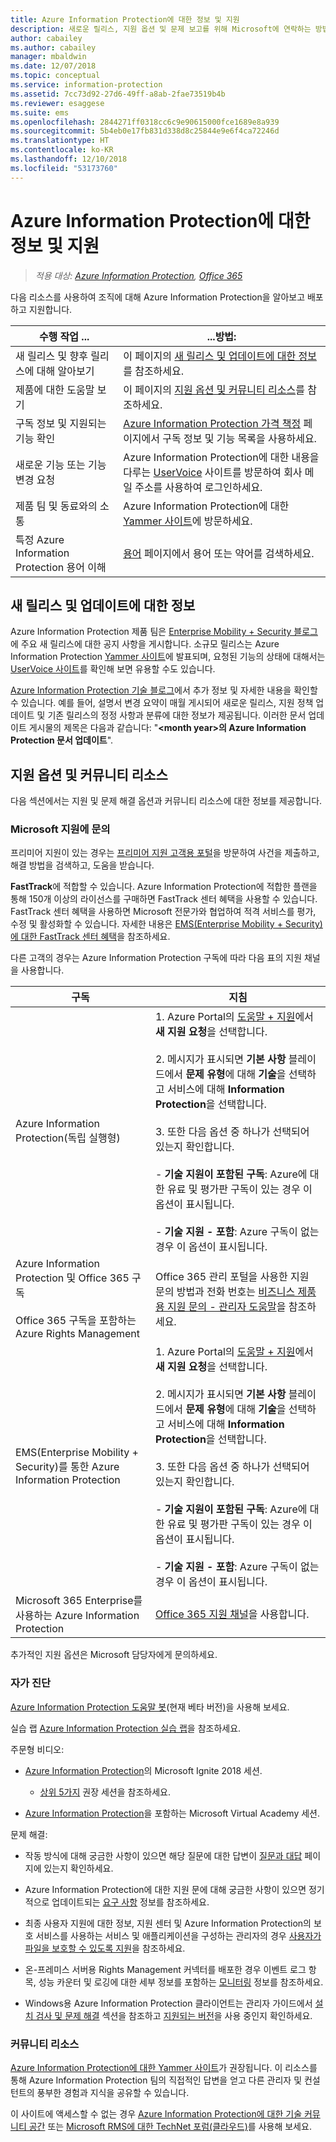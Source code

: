 ```yaml
---
title: Azure Information Protection에 대한 정보 및 지원
description: 새로운 릴리스, 지원 옵션 및 문제 보고를 위해 Microsoft에 연락하는 방법에 대한 정보가 포함된 관리자용 리소스입니다.
author: cabailey
ms.author: cabailey
manager: mbaldwin
ms.date: 12/07/2018
ms.topic: conceptual
ms.service: information-protection
ms.assetid: 7cc73d92-27d6-49ff-a8ab-2fae73519b4b
ms.reviewer: esaggese
ms.suite: ems
ms.openlocfilehash: 2844271ff0318cc6c9e90615000fce1689e8a939
ms.sourcegitcommit: 5b4eb0e17fb831d338d8c25844e9e6f4ca72246d
ms.translationtype: HT
ms.contentlocale: ko-KR
ms.lasthandoff: 12/10/2018
ms.locfileid: "53173760"
---
```

# <a name="information-and-support-for-azure-information-protection"></a>Azure Information Protection에 대한 정보 및 지원

>*적용 대상: [Azure Information Protection](https://azure.microsoft.com/pricing/details/information-protection), [Office 365](https://download.microsoft.com/download/E/C/F/ECF42E71-4EC0-48FF-AA00-577AC14D5B5C/Azure_Information_Protection_licensing_datasheet_EN-US.pdf)*

다음 리소스를 사용하여 조직에 대해 Azure Information Protection을 알아보고 배포하고 지원합니다.

|수행 작업 ...|...방법:|
|----------------|---------------|
|새 릴리스 및 향후 릴리스에 대해 알아보기|이 페이지의 [새 릴리스 및 업데이트에 대한 정보](#information-about-new-releases-and-updates)를 참조하세요.|
|제품에 대한 도움말 보기|이 페이지의 [지원 옵션 및 커뮤니티 리소스](#support-options-and-community-resources)를 참조하세요.|
|구독 정보 및 지원되는 기능 확인|[Azure Information Protection 가격 책정](https://azure.microsoft.com/pricing/details/information-protection) 페이지에서 구독 정보 및 기능 목록을 사용하세요.|
|새로운 기능 또는 기능 변경 요청|Azure Information Protection에 대한 내용을 다루는 [UserVoice](https://msip.uservoice.com) 사이트를 방문하여 회사 메일 주소를 사용하여 로그인하세요.|
|제품 팀 및 동료와의 소통|Azure Information Protection에 대한 [Yammer 사이트](https://www.yammer.com/AskIPTeam)에 방문하세요.|
|특정 Azure Information Protection 용어 이해|[용어](terminology.md) 페이지에서 용어 또는 약어를 검색하세요.|

## <a name="information-about-new-releases-and-updates"></a>새 릴리스 및 업데이트에 대한 정보
Azure Information Protection 제품 팀은 [Enterprise Mobility + Security 블로그](https://techcommunity.microsoft.com/t5/Enterprise-Mobility-Security/bg-p/enterprisemobilityandsecurity/label-name/Azure%20Information%20Protection)에 주요 새 릴리스에 대한 공지 사항을 게시합니다. 소규모 릴리스는 Azure Information Protection [Yammer 사이트](https://www.yammer.com/AskIPTeam)에 발표되며, 요청된 기능의 상태에 대해서는 [UserVoice 사이트](https://msip.uservoice.com)를 확인해 보면 유용할 수도 있습니다.

[Azure Information Protection 기술 블로그](https://aka.ms/AIPblog)에서 추가 정보 및 자세한 내용을 확인할 수 있습니다. 예를 들어, 설명서 변경 요약이 매월 게시되어 새로운 릴리스, 지원 정책 업데이트 및 기존 릴리스의 정정 사항과 분류에 대한 정보가 제공됩니다. 이러한 문서 업데이트 게시물의 제목은 다음과 같습니다: "**\<month year>의 Azure Information Protection 문서 업데이트**".

## <a name="support-options-and-community-resources"></a>지원 옵션 및 커뮤니티 리소스
다음 섹션에서는 지원 및 문제 해결 옵션과 커뮤니티 리소스에 대한 정보를 제공합니다.

### <a name="to-contact-microsoft-support"></a>Microsoft 지원에 문의

프리미어 지원이 있는 경우는 [프리미어 지원 고객용 포털](https://premier.microsoft.com/)을 방문하여 사건을 제출하고, 해결 방법을 검색하고, 도움을 받습니다.

**FastTrack**에 적합할 수 있습니다. Azure Information Protection에 적합한 플랜을 통해 150개 이상의 라이선스를 구매하면 FastTrack 센터 혜택을 사용할 수 있습니다. FastTrack 센터 혜택을 사용하면 Microsoft 전문가와 협업하여 적격 서비스를 평가, 수정 및 활성화할 수 있습니다. 자세한 내용은 [EMS(Enterprise Mobility + Security)에 대한 FastTrack 센터 혜택](/enterprise-mobility-security/Solutions/fasttrack-center-benefit-process-for-enterprise-mobility-suite-ems)을 참조하세요.

다른 고객의 경우는 Azure Information Protection 구독에 따라 다음 표의 지원 채널을 사용합니다.

|구독|지침|
|----------------|---------------|
|Azure Information Protection(독립 실행형)|1. Azure Portal의 [도움말 + 지원](https://portal.azure.com/#blade/Microsoft_Azure_Support/HelpAndSupportBlade)에서 **새 지원 요청**을 선택합니다.<br /><br />2. 메시지가 표시되면 **기본 사항** 블레이드에서 **문제 유형**에 대해 **기술**을 선택하고 서비스에 대해 **Information Protection**을 선택합니다. <br /><br />3. 또한 다음 옵션 중 하나가 선택되어 있는지 확인합니다.<br /><br />- **기술 지원이 포함된 구독**: Azure에 대한 유료 및 평가판 구독이 있는 경우 이 옵션이 표시됩니다.<br /><br /> - **기술 지원 - 포함**: Azure 구독이 없는 경우 이 옵션이 표시됩니다.|
|Azure Information Protection 및 Office 365 구독<br /><br />Office 365 구독을 포함하는 Azure Rights Management|Office 365 관리 포털을 사용한 지원 문의 방법과 전화 번호는 [비즈니스 제품용 지원 문의 - 관리자 도움말](https://support.office.com/en-us/article/32a17ca7-6fa0-4870-8a8d-e25ba4ccfd4b)을 참조하세요.|
|EMS(Enterprise Mobility + Security)를 통한 Azure Information Protection|1. Azure Portal의 [도움말 + 지원](https://portal.azure.com/#blade/Microsoft_Azure_Support/HelpAndSupportBlade)에서 **새 지원 요청**을 선택합니다.<br /><br />2. 메시지가 표시되면 **기본 사항** 블레이드에서 **문제 유형**에 대해 **기술**을 선택하고 서비스에 대해 **Information Protection**을 선택합니다. <br /><br />3. 또한 다음 옵션 중 하나가 선택되어 있는지 확인합니다.<br /><br />- **기술 지원이 포함된 구독**: Azure에 대한 유료 및 평가판 구독이 있는 경우 이 옵션이 표시됩니다.<br /><br /> - **기술 지원 - 포함**: Azure 구독이 없는 경우 이 옵션이 표시됩니다.|
|Microsoft 365 Enterprise를 사용하는 Azure Information Protection|[Office 365 지원 채널](https://support.office.com/en-us/article/32a17ca7-6fa0-4870-8a8d-e25ba4ccfd4b)을 사용합니다.|

추가적인 지원 옵션은 Microsoft 담당자에게 문의하세요. 


### <a name="self-help"></a>자가 진단

[Azure Information Protection 도움말 봇](help-bot.md)(현재 베타 버전)을 사용해 보세요.

실습 랩 [Azure Information Protection 실습 랩](https://techcommunity.microsoft.com/t5/Azure-Information-Protection/Azure-Information-Protection-Hands-On-Lab/ba-p/265433)을 참조하세요.

주문형 비디오:

- [Azure Information Protection](https://myignite.techcommunity.microsoft.com/sessions?q=Azure%2520Information%2520Protection)의 Microsoft Ignite 2018 세션.
    
    - [상위 5가지](what-is-information-protection.md#microsoft-ignite) 권장 세션을 참조하세요.

- [Azure Information Protection](https://mva.microsoft.com/search/SearchResults.aspx#!q=Azure%20Information%20protection)을 포함하는 Microsoft Virtual Academy 세션.

문제 해결:

- 작동 방식에 대해 궁금한 사항이 있으면 해당 질문에 대한 답변이 [질문과 대답](faqs.md) 페이지에 있는지 확인하세요.

- Azure Information Protection에 대한 지원 문에 대해 궁금한 사항이 있으면 정기적으로 업데이트되는 [요구 사항](requirements.md) 정보를 참조하세요.

- 최종 사용자 지원에 대한 정보, 지원 센터 및 Azure Information Protection의 보호 서비스를 사용하는 서비스 및 애플리케이션을 구성하는 관리자의 경우 [사용자가 파일을 보호할 수 있도록 지원](help-users.md)을 참조하세요.

- 온-프레미스 서버용 Rights Management 커넥터를 배포한 경우 이벤트 로그 항목, 성능 카운터 및 로깅에 대한 세부 정보를 포함하는 [모니터링](monitor-rms-connector.md) 정보를 참조하세요.

- Windows용 Azure Information Protection 클라이언트는 관리자 가이드에서 [설치 검사 및 문제 해결](./rms-client/client-admin-guide.md#installation-checks-and-troubleshooting) 섹션을 참조하고 [지원되는 버전](./rms-client/client-version-release-history.md#servicing-information-and-timelines)을 사용 중인지 확인하세요.

### <a name="community-resources"></a>커뮤니티 리소스

[Azure Information Protection에 대한 Yammer 사이트](https://www.yammer.com/AskIPTeam)가 권장됩니다. 이 리소스를 통해 Azure Information Protection 팀의 직접적인 답변을 얻고 다른 관리자 및 컨설턴트의 풍부한 경험과 지식을 공유할 수 있습니다.

이 사이트에 액세스할 수 없는 경우 [Azure Information Protection에 대한 기술 커뮤니티 공간](https://techcommunity.microsoft.com/t5/Azure-Information-Protection/bd-p/Azure-Information-Protection) 또는 [Microsoft RMS에 대한 TechNet 포럼(클라우드)](https://social.technet.microsoft.com/Forums/en-US/home?forum=rmscloud)를 사용해 보세요.


